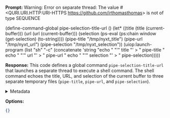 **Prompt:**
 Warning: Error on separate thread: The value
  #&lt;QURI.URI.HTTP:URI-HTTPS https://github.com/irthomasthomas&gt;
is not of type
  SEQUENCE

(define-command-global pipe-selection-title-url ()
    (let* ((title (title (current-buffer)))
          (url (url (current-buffer)))
          (selection (ps-eval (ps:chain window (get-selection) (to-string))))
          (pipe-title "/tmp/nyxt_title")
          (pipe-url "/tmp/nyxt_url")
          (pipe-selection "/tmp/nyxt_selection"))
        (uiop:launch-program
            (list "sh" "-c"
                  (concatenate 'string
                              "echo " "'" title "' > " pipe-title "
echo " "'" url "' > " pipe-url "
echo " "'" selection "' > " pipe-selection)))))

**Response:**
This code defines a global command `pipe-selection-title-url` that launches a separate thread to execute a shell command. The shell command echoes the title, URL, and selection of the current buffer to three separate temporary files (`pipe-title`, `pipe-url`, and `pipe-selection`).

<details><summary>Metadata</summary>

- Duration: 5753 ms
- Datetime: 2023-10-24T14:22:29.153789
- Model: gpt-3.5-turbo-0613

</details>

**Options:**
```json
{}
```

